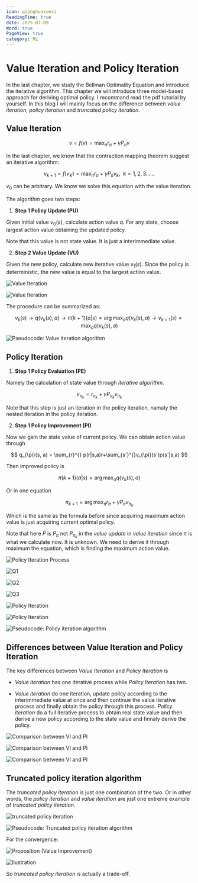 ```yaml
---
icon: qianghuaxuexi
ReadingTime: true
date: 2025-07-09
Word: true
PageView: true
category: RL
---
```


# Value Iteration and Policy Iteration

In the last chapter, we study the Bellman Optimality Equation and introduce the iterative algorithm. This chapter we will introduce three model-based approach for deriving optimal policy. I recommand read the pdf tutorial by yourself. In this blog I will mainly focus on the difference between *value iteration*, *policy iteration* and *truncated policy iteration*.


## Value Iteration 

$$
v = f(v) = \max_{\pi} r_{\pi} + \gamma P_{\pi}v
$$

In the last chapter, we know that the contraction mapping theorem
suggest an iterative algorithm:

$$
v_{k+1} = f(v_K) = \max_{\pi} r_{\pi} + \gamma P_{\pi}v_k, \ \ k=1,2,3......
$$

$v_0$ can be arbitrary. We know we solve this equation with the value iteration.

The algorithm goes two steps:

1. **Step 1 Policy Update (PU)** 

Given initial value $v_0(s)$, calculate action value $q$. For any state, choose largest action value obtaining the updated policy.

Note that this value is not state value. It is just a interimmediate value.

2. **Step 2 Value Update (VU)**

Given the new policy, calculate new iterative value $v_1(s)$. Since the policy is deterministic, the new value is equal to the largest action value.

![Value Iteration](https://github.com/RyanLee-ljx/RyanLee-ljx.github.io/blob/image/RL/C4/1.png?raw=true)

![Value Iteration](https://github.com/RyanLee-ljx/RyanLee-ljx.github.io/blob/image/RL/C4/2.png?raw=true)

The procedure can be summarized as:

$$
v_k(s) \to q(v_k(s), a) \to \pi(k+1)(a|s) = \arg\max_{a} q(v_k(s), a) \to v_{k+1}(s) = \max_{a} q(v_k(s), a) 
$$

![Pseudocode: Value iteration algorithm](https://github.com/RyanLee-ljx/RyanLee-ljx.github.io/blob/image/RL/C4/3.png?raw=true)


## Policy Iteration

1. **Step 1 Policy Evaluation (PE)**

Namely the calculation of state value through *iterative algorithm*.

$$
v_{\pi_{k}} = r_{\pi_{k}} + \gamma P_{\pi_{k}}v_{\pi_{k}}
$$

Note that this step is just an iteration in the policy iteration, namaly the nested iteration in the policy iteration.

2. **Step 1 Policy Improvement (PI)**

Now we gain the state value of current policy. We can obtain action value through

$$
q_{\pi}(s, a) = \sum_{r}^{} p(r|s,a)r+\sum_{s'}^{}v_{\pi}(s')p(s'|s,a) 
$$

Then improved policy is 

$$
\pi(k+1)(a|s) = \arg\max_{a} q(v_k(s), a)
$$

Or in one equation

$$
\pi_{k+1} = \arg\max_{\pi} r_{\pi} + \gamma P_{\pi}v_{\pi_{k}}
$$

Which is the same as the formula before since acquiring maximum action value is just acquiring current optimal policy.

Note that here $P$ is $P_{\pi}$ not $P_{\pi_{k}}$ in the *value update* in *value iteration* since $\pi$ is what we calculate now. It is unknown. We need to derive it through maximum the equation, which is finding the maximum action value.

![Policy Iteration Process](https://github.com/RyanLee-ljx/RyanLee-ljx.github.io/blob/image/RL/C4/4.png?raw=true)

![Q1](https://github.com/RyanLee-ljx/RyanLee-ljx.github.io/blob/image/RL/C4/5.png?raw=true)

![Q2](https://github.com/RyanLee-ljx/RyanLee-ljx.github.io/blob/image/RL/C4/6.png?raw=true)

![Q3](https://github.com/RyanLee-ljx/RyanLee-ljx.github.io/blob/image/RL/C4/7.png?raw=true)

![Policy Iteration](https://github.com/RyanLee-ljx/RyanLee-ljx.github.io/blob/image/RL/C4/8.png?raw=true)

![Policy Iteration](https://github.com/RyanLee-ljx/RyanLee-ljx.github.io/blob/image/RL/C4/9.png?raw=true)

![Pseudocode: Policy iteration algorithm](https://github.com/RyanLee-ljx/RyanLee-ljx.github.io/blob/image/RL/C4/10.png?raw=true)

## Differences between Value Iteration and Policy Iteration

The key differences between *Value Iteration* and *Policy Iteration* is

- *Value iteration* has one iterative process while *Policy Iteration* has two.

- *Value iteration* do one iteration, update policy according to the interimmediate value at once and then continue the value iterative process and finally obtain the policy through this process. *Policy iteration* do a full iterative process to obtain real state value and then derive a new policy according to the state value and finnaly derive the policy.

![Comparison between VI and PI](https://github.com/RyanLee-ljx/RyanLee-ljx.github.io/blob/image/RL/C4/11.png?raw=true)

![Comparison between VI and PI](https://github.com/RyanLee-ljx/RyanLee-ljx.github.io/blob/image/RL/C4/12.png?raw=true)

![Comparison between VI and PI](https://github.com/RyanLee-ljx/RyanLee-ljx.github.io/blob/image/RL/C4/13.png?raw=true)

## Truncated policy iteration algorithm

The *truncated policy iteration* is just one combination of the two. Or in other words, the *policy iteration* and *value iteration* are just one extreme example of *truncated policy iteration*.

![truncated policy iteration](https://github.com/RyanLee-ljx/RyanLee-ljx.github.io/blob/image/RL/C4/14.png?raw=true)

![Pseudocode: Truncated policy iteration algorithm](https://github.com/RyanLee-ljx/RyanLee-ljx.github.io/blob/image/RL/C4/15.png?raw=true)

For the convergence:

![Proposition (Value Improvement)](https://github.com/RyanLee-ljx/RyanLee-ljx.github.io/blob/image/RL/C4/16.png?raw=true)

![llustration](https://github.com/RyanLee-ljx/RyanLee-ljx.github.io/blob/image/RL/C4/17.png?raw=true)

So *truncated policy iteration* is actually a trade-off.